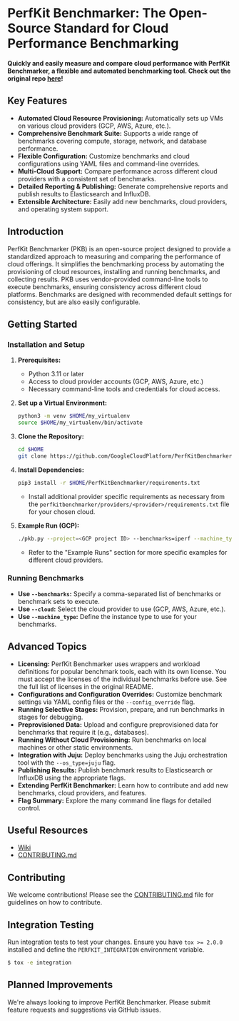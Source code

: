 # PerfKit Benchmarker: The Open-Source Standard for Cloud Performance Benchmarking

**Quickly and easily measure and compare cloud performance with PerfKit Benchmarker, a flexible and automated benchmarking tool.  Check out the original repo [here](https://github.com/GoogleCloudPlatform/PerfKitBenchmarker)!**

## Key Features

*   **Automated Cloud Resource Provisioning:** Automatically sets up VMs on various cloud providers (GCP, AWS, Azure, etc.).
*   **Comprehensive Benchmark Suite:** Supports a wide range of benchmarks covering compute, storage, network, and database performance.
*   **Flexible Configuration:**  Customize benchmarks and cloud configurations using YAML files and command-line overrides.
*   **Multi-Cloud Support:**  Compare performance across different cloud providers with a consistent set of benchmarks.
*   **Detailed Reporting & Publishing:**  Generate comprehensive reports and publish results to Elasticsearch and InfluxDB.
*   **Extensible Architecture:** Easily add new benchmarks, cloud providers, and operating system support.

## Introduction

PerfKit Benchmarker (PKB) is an open-source project designed to provide a standardized approach to measuring and comparing the performance of cloud offerings.  It simplifies the benchmarking process by automating the provisioning of cloud resources, installing and running benchmarks, and collecting results. PKB uses vendor-provided command-line tools to execute benchmarks, ensuring consistency across different cloud platforms. Benchmarks are designed with recommended default settings for consistency, but are also easily configurable. 

## Getting Started

### Installation and Setup

1.  **Prerequisites:**
    *   Python 3.11 or later
    *   Access to cloud provider accounts (GCP, AWS, Azure, etc.)
    *   Necessary command-line tools and credentials for cloud access.

2.  **Set up a Virtual Environment:**
    ```bash
    python3 -m venv $HOME/my_virtualenv
    source $HOME/my_virtualenv/bin/activate
    ```

3.  **Clone the Repository:**
    ```bash
    cd $HOME
    git clone https://github.com/GoogleCloudPlatform/PerfKitBenchmarker.git
    ```

4.  **Install Dependencies:**
    ```bash
    pip3 install -r $HOME/PerfKitBenchmarker/requirements.txt
    ```
    *   Install additional provider specific requirements as necessary from the `perfkitbenchmarker/providers/<provider>/requirements.txt` file for your chosen cloud.

5.  **Example Run (GCP):**
    ```bash
    ./pkb.py --project=<GCP project ID> --benchmarks=iperf --machine_type=f1-micro
    ```

    *   Refer to the "Example Runs" section for more specific examples for different cloud providers.

### Running Benchmarks

*   **Use `--benchmarks`:**  Specify a comma-separated list of benchmarks or benchmark sets to execute.
*   **Use `--cloud`:**  Select the cloud provider to use (GCP, AWS, Azure, etc.).
*   **Use `--machine_type`:** Define the instance type to use for your benchmarks.

## Advanced Topics

*   **Licensing:** PerfKit Benchmarker uses wrappers and workload definitions for popular benchmark tools, each with its own license. You must accept the licenses of the individual benchmarks before use. See the full list of licenses in the original README.
*   **Configurations and Configuration Overrides:** Customize benchmark settings via YAML config files or the `--config_override` flag.
*   **Running Selective Stages:** Provision, prepare, and run benchmarks in stages for debugging.
*   **Preprovisioned Data:**  Upload and configure preprovisioned data for benchmarks that require it (e.g., databases).
*   **Running Without Cloud Provisioning:** Run benchmarks on local machines or other static environments.
*   **Integration with Juju:** Deploy benchmarks using the Juju orchestration tool with the `--os_type=juju` flag.
*   **Publishing Results:** Publish benchmark results to Elasticsearch or InfluxDB using the appropriate flags.
*   **Extending PerfKit Benchmarker:** Learn how to contribute and add new benchmarks, cloud providers, and features.
*   **Flag Summary:**  Explore the many command line flags for detailed control.

## Useful Resources
*   [Wiki](https://github.com/GoogleCloudPlatform/PerfKitBenchmarker/wiki)
*   [CONTRIBUTING.md](https://github.com/GoogleCloudPlatform/PerfKitBenchmarker/blob/master/CONTRIBUTING.md)

## Contributing

We welcome contributions!  Please see the [CONTRIBUTING.md](https://github.com/GoogleCloudPlatform/PerfKitBenchmarker/blob/master/CONTRIBUTING.md) file for guidelines on how to contribute.

## Integration Testing

Run integration tests to test your changes. Ensure you have `tox >= 2.0.0` installed and define the `PERFKIT_INTEGRATION` environment variable.

```bash
$ tox -e integration
```

## Planned Improvements

We're always looking to improve PerfKit Benchmarker. Please submit feature requests and suggestions via GitHub issues.
